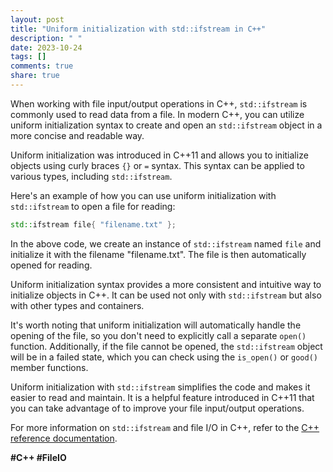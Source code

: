 ```yaml
---
layout: post
title: "Uniform initialization with std::ifstream in C++"
description: " "
date: 2023-10-24
tags: []
comments: true
share: true
---
```


When working with file input/output operations in C++, `std::ifstream` is commonly used to read data from a file. In modern C++, you can utilize uniform initialization syntax to create and open an `std::ifstream` object in a more concise and readable way. 

Uniform initialization was introduced in C++11 and allows you to initialize objects using curly braces `{}` or `=` syntax. This syntax can be applied to various types, including `std::ifstream`.

Here's an example of how you can use uniform initialization with `std::ifstream` to open a file for reading:

```cpp
std::ifstream file{ "filename.txt" };
```

In the above code, we create an instance of `std::ifstream` named `file` and initialize it with the filename "filename.txt". The file is then automatically opened for reading.

Uniform initialization syntax provides a more consistent and intuitive way to initialize objects in C++. It can be used not only with `std::ifstream` but also with other types and containers.

It's worth noting that uniform initialization will automatically handle the opening of the file, so you don't need to explicitly call a separate `open()` function. Additionally, if the file cannot be opened, the `std::ifstream` object will be in a failed state, which you can check using the `is_open()` or `good()` member functions.

Uniform initialization with `std::ifstream` simplifies the code and makes it easier to read and maintain. It is a helpful feature introduced in C++11 that you can take advantage of to improve your file input/output operations.

For more information on `std::ifstream` and file I/O in C++, refer to the [C++ reference documentation](https://en.cppreference.com/w/cpp/io/basic_ifstream). 

**#C++ #FileIO**